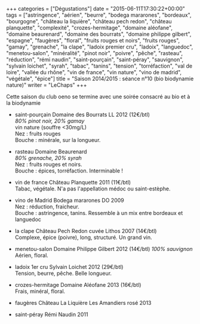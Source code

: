 +++
categories = ["Dégustations"]
date = "2015-06-11T17:30:22+00:00"
tags = ["astringence", "aérien", "beurre", "bodega mararones", "bordeaux", "bourgogne", "château la liquière", "château pech redon", "château planquette", "complexité", "crozes-hermitage", "domaine aléofane", "domaine beaurenard", "domaine des bourrats", "domaine philippe gilbert", "espagne", "faugères", "floral", "fruits rouges et noirs", "fruits rouges", "gamay", "grenache", "la clape", "ladoix premier cru", "ladoix", "languedoc", "menetou-salon", "minéralité", "pinot noir", "poivre", "pêche", "rasteau", "réduction", "rémi naudin", "saint-pourçain", "saint-péray", "sauvignon", "sylvain loichet", "syrah", "tabac", "tanins", "tension", "torréfaction", "val de loire", "vallée du rhône", "vin de france", "vin nature", "vino de madrid", "végétale", "épice"] 
title = "Saison 2014/2015 : séance n°10 (bio biodynamie nature)"
writer = "LeChaps"
+++

Cette saison du club oeno se termine avec une soirée consacré au bio et à la biodynamie

* saint-pourçain Domaine des Bourrats LL 2012 (12€/btl)  
_80% pinot noir, 20% gamay_  
vin nature (souffre <30mg/L)  
Nez : fruits rouges  
Bouche : minérale, sur la longueur.

* rasteau Domaine Beaurenard <i class="fa fa-plus-circle"></i> <i class="fa fa-plus-circle"></i>  
_80% grenache, 20% syrah_  
Nez : fruits rouges et noirs.  
Bouche : épices, torréfaction. Interminable !

* vin de france Château Planquette 2011 (11€/btl)  
Tabac, végétale.
N'a pas l'appellation médoc ou saint-estèphe.

* vino de Madrid Bodega mararones DO 2009  
Nez : réduction, fraicheur.  
Bouche : astringence, tanins. Ressemble à un mix entre bordeaux et languedoc

* la clape Château Pech Redon cuvée Lithos 2007 (14€/btl) <i class="fa fa-plus-circle"></i> <i class="fa fa-plus-circle"></i>  
Complexe, épice (poivre), long, structuré. Un grand vin.

* menetou-salon Domaine Philippe Gilbert 2012 (14€/btl)
_100% sauvignon_
Aérien, floral.

* ladoix 1er cru Sylvain Loichet 2012 (29€/btl) <i class="fa fa-plus-circle"></i>  
Tension, beurre, pêche. Belle longueur.

* crozes-hermitage Domaine Aléofane 2013 (16€/btl)  
Frais, minéral, floral.

* faugères Château La Liquière Les Amandiers rosé 2013

* saint-péray Rémi Naudin 2011
